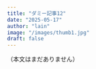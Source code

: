 ```yaml
---
title: "ダミー記事12"
date: "2025-05-17"
author: "lain"
image: "/images/thumb1.jpg"
draft: false
---
```


（本文はまだありません）